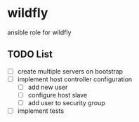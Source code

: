 # wildfly
ansible role for wildfly

## TODO List

- [ ] create multiple servers on bootstrap
- [ ] implement host controller configuration
    - [ ] add new user
    - [ ] configure host slave
    - [ ] add user to security group
- [ ] implement tests